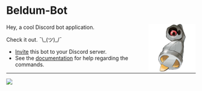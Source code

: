 # Beldum-Bot
<img src="https://raw.githubusercontent.com/Tony120914/Beldum-Bot/main/assets/shiny-beldum-oras-promo.png" width=25% align="right">

Hey, a cool Discord bot application.

Check it out. ¯\\\_(ツ)_/¯

- [Invite](https://discord.com/oauth2/authorize?client_id=454764425090433034) this bot to your Discord server.
- See the [documentation](https://tony120914.github.io/beldum-bot-site/#/docs) for help regarding the commands.

---

<img src="https://top.gg/api/widget/454764425090433034.svg">
